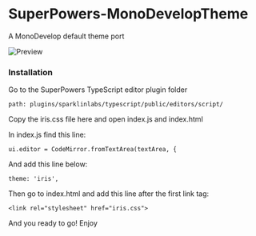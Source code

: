 # SuperPowers-MonoDevelopTheme
A MonoDevelop default theme port

![Preview](http://puu.sh/gzPUN/51e6c7eded.png)

### Installation

Go to the SuperPowers TypeScript editor plugin folder

    path: plugins/sparklinlabs/typescript/public/editors/script/

Copy the iris.css file here and open index.js and index.html

In index.js find this line:

    ui.editor = CodeMirror.fromTextArea(textArea, {

And add this line below:

    theme: 'iris',

Then go to index.html and add this line after the first link tag:

    <link rel="stylesheet" href="iris.css">

And you ready to go! Enjoy
